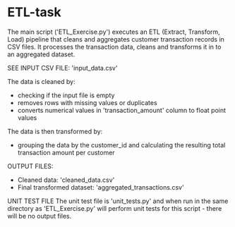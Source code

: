 # ETL-task

The main script ('ETL_Exercise.py') executes an ETL (Extract, Transform, Load) pipeline that cleans and aggregates customer transaction records in CSV files. It processes the transaction data, cleans and transforms it in to an aggregated dataset.

SEE INPUT CSV FILE: 'input_data.csv'

The data is cleaned by:
- checking if the input file is empty
- removes rows with missing values or duplicates
- converts numerical values in 'transaction_amount' column to float point values

The data is then transformed by:
- grouping the data by the customer_id and calculating the resulting total transaction amount per customer

OUTPUT FILES:
- Cleaned data: 'cleaned_data.csv'
- Final transformed dataset: 'aggregated_transactions.csv'

UNIT TEST FILE
The unit test file is 'unit_tests.py' and when run in the same directory as 'ETL_Exercise.py' will perform unit tests for this script - there will be no output files.
